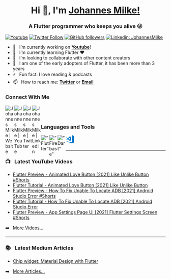 <h1 align="center"> Hi 👋, I'm <a href="https://www.youtube.com/channel/UC0FD2apauvegCcsvqIBceLA?sub_confirmation=1">Johannes Milke!</a></h1>
<h3 align="center">A Flutter programmer who keeps you alive 😜</h3>

[![Youtube](https://img.shields.io/static/v1?label=JohannesMilke&message=Subscribe&logo=YouTube&color=FF0000&style=for-the-badge)][youtube]
[![Twitter Follow](https://img.shields.io/twitter/follow/JohannesMilke?color=1DA1F2&label=Followers&logo=twitter&style=for-the-badge)][twitter]
[![GitHub followers](https://img.shields.io/github/followers/JohannesMilke?logo=GitHub&style=for-the-badge)][github]
[![Linkedin: JohannesMilke](https://img.shields.io/badge/-CONNECT-blue?style=for-the-badge&logo=Linkedin&link=https://www.linkedin.com/in/JohannesMilke/)][linkedin]

- 🔭 &ensp;I’m currently working on [**Youtube**][youtube]!
- 🌱 &ensp;I’m currently learning Flutter ❤️
- 👯 &ensp;I’m looking to collaborate with other content creators
- 🗿 &ensp;I am one of the early adopters of Flutter, it has been more than 3 years
- ⚡ &ensp;Fun fact: I love reading & podcasts
- 📫 &ensp;How to reach me: [**Twitter**][twitter] or [**Email**][email]

### Connect With Me

[<img align="left" alt="Johannes Milke | Website" width="28px" src="https://firebasestorage.googleapis.com/v0/b/web-johannesmilke.appspot.com/o/other%2Fsocial%2Fwebsite.png?alt=media" />][website]
[<img align="left" alt="Johannes Milke | YouTube" width="28px" src="https://firebasestorage.googleapis.com/v0/b/web-johannesmilke.appspot.com/o/other%2Fsocial%2Fyoutube.png?alt=media" />][youtube]
[<img align="left" alt="Johannes Milke | Twitter" width="28px" src="https://firebasestorage.googleapis.com/v0/b/web-johannesmilke.appspot.com/o/other%2Fsocial%2Ftwitter.png?alt=media" />][twitter]
[<img align="left" alt="Johannes Milke | LinkedIn" width="28px" src="https://firebasestorage.googleapis.com/v0/b/web-johannesmilke.appspot.com/o/other%2Fsocial%2Flinkedin.png?alt=media" />][linkedin]

<!--[<img align="left" alt="Johannes Milke | Instagram" width="28px" src="https://firebasestorage.googleapis.com/v0/b/web-johannesmilke.appspot.com/o/other%2Fsocial%2Finstagram.png?alt=media" />][instagram]
[<img align="left" alt="Johannes Milke | Facebook" width="28px" src="https://firebasestorage.googleapis.com/v0/b/web-johannesmilke.appspot.com/o/other%2Fsocial%2Ffacebook.png?alt=media" />][facebook]
[<img align="left" alt="Johannes Milke | Medium" width="28px" src="https://firebasestorage.googleapis.com/v0/b/web-johannesmilke.appspot.com/o/other%2Fsocial%2Fmedium.png?alt=media" />][medium] -->


<br />
<br />

### Languages and Tools
[<img align="left" alt=“Flutter” width="26px" src="https://www.vectorlogo.zone/logos/flutterio/flutterio-icon.svg" />][youtube]
[<img align="left" alt=“Firebase” width="26px" src="https://www.vectorlogo.zone/logos/firebase/firebase-icon.svg" />][youtube]
[<img align="left" alt=“Dart” width="26px" src="https://www.vectorlogo.zone/logos/dartlang/dartlang-icon.svg" />][youtube]
[<img align="left" alt=“Github” width="26px" src="https://raw.githubusercontent.com/github/explore/80688e429a7d4ef2fca1e82350fe8e3517d3494d/topics/visual-studio-code/visual-studio-code.png" />][youtube]



<br />
<br />

---

### 📺 &ensp;Latest YouTube Videos

<!-- YOUTUBE:START -->
- [Flutter Preview - Animated Love Button [2021] Like Unlike Button #Shorts](https://www.youtube.com/watch?v=kt2FiloNrOU)
- [Flutter Tutorial - Animated Love Button [2021] Like Unlike Button](https://www.youtube.com/watch?v=FQgk0wlqRsU)
- [Flutter Preview - How To Fix Unable To Locate ADB [2021] Android Studio Error #Shorts](https://www.youtube.com/watch?v=b9RR2QxqKGs)
- [Flutter Tutorial - How To Fix Unable To Locate ADB [2021] Android Studio Error](https://www.youtube.com/watch?v=eJlXRQtzdk0)
- [Flutter Preview - App Settings Page UI [2021] Flutter Settings Screen #Shorts](https://www.youtube.com/watch?v=XiCNXh4jf60)
<!-- YOUTUBE:END -->

➡️ &ensp;[More Videos...](https://youtube.com/JohannesMilke/videos)

---

### 📚 &ensp;Latest Medium Articles

<!-- BLOG-POST-LIST:START -->
- [Chip widget: Material Design with Flutter](https://medium.com/flutter-community/chip-widget-material-design-with-flutter-4a834553c9ab?source=rss-1d0dd7b62afc------2)
<!-- BLOG-POST-LIST:END -->

➡️ &ensp;[More Articles...](https://medium.com/@JohannesMilke)



[website]: https://johannesmilke.com
[twitter]: https://twitter.com/intent/follow?original_referer=https%3A%2F%2Fgithub.com%2FJohannesMilke&screen_name=JohannesMilke
[youtube]: https://www.youtube.com/channel/UC0FD2apauvegCcsvqIBceLA?sub_confirmation=1
[linkedin]: https://linkedin.com/in/JohannesMilke
[github]: https://github.com/JohannesMilke
[instagram]: https://www.instagram.com/johannesmilke
[facebook]: https://www.facebook.com/real.JohannesMilke
[medium]: https://medium.com/@JohannesMilke
[email]: mailto:hello@johannesmilke.com
